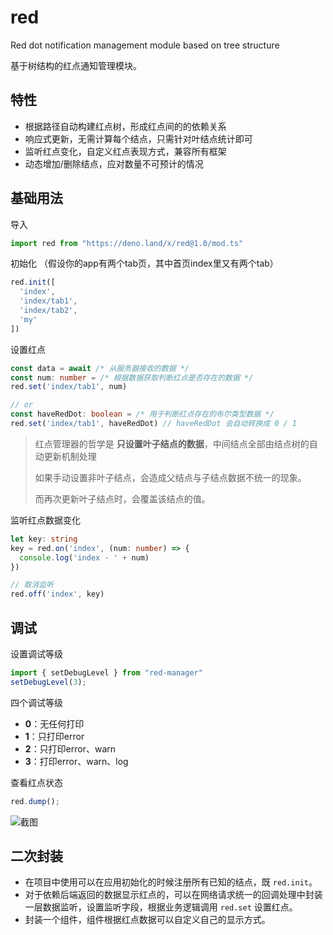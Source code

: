 # red

Red dot notification management module based on tree structure

基于树结构的红点通知管理模块。

## 特性

- 根据路径自动构建红点树，形成红点间的的依赖关系
- 响应式更新，无需计算每个结点，只需针对叶结点统计即可
- 监听红点变化，自定义红点表现方式，兼容所有框架
- 动态增加/删除结点，应对数量不可预计的情况

## 基础用法

导入

```TypeScript
import red from "https://deno.land/x/red@1.0/mod.ts"
```

初始化
（假设你的app有两个tab页，其中首页index里又有两个tab）

```TypeScript
red.init([
  'index',
  'index/tab1',
  'index/tab2',
  'my'
])
```

设置红点

```TypeScript
const data = await /* 从服务器接收的数据 */
const num: number = /* 根据数据获取判断红点是否存在的数据 */
red.set('index/tab1', num)

// or
const haveRedDot: boolean = /* 用于判断红点存在的布尔类型数据 */
red.set('index/tab1', haveRedDot) // haveRedDot 会自动转换成 0 / 1
```

> 红点管理器的哲学是 **只设置叶子结点的数据**，中间结点全部由结点树的自动更新机制处理
>
> 如果手动设置非叶子结点，会造成父结点与子结点数据不统一的现象。
>
> 而再次更新叶子结点时，会覆盖该结点的值。

监听红点数据变化

```TypeScript
let key: string
key = red.on('index', (num: number) => {
  console.log('index - ' + num)
})

// 取消监听
red.off('index', key)
```

## 调试

设置调试等级

```TypeScript
import { setDebugLevel } from "red-manager"
setDebugLevel(3);
```

四个调试等级

- **0**：无任何打印
- **1**：只打印error
- **2**：只打印error、warn
- **3**：打印error、warn、log

查看红点状态

```TypeScript
red.dump();
```

![截图](https://raw.githubusercontent.com/oloshe/red-manager/main/img/20201202141157.png)

## 二次封装

- 在项目中使用可以在应用初始化的时候注册所有已知的结点，既 `red.init`。
- 对于依赖后端返回的数据显示红点的，可以在网络请求统一的回调处理中封装一层数据监听，设置监听字段，根据业务逻辑调用 `red.set` 设置红点。
- 封装一个组件，组件根据红点数据可以自定义自己的显示方式。